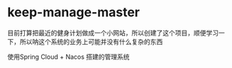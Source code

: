 # keep-manage-master

目前打算把最近的健身计划做成一个小网站，所以创建了这个项目，顺便学习一下，所以呐这个系统的业务上可能并没有什么复杂的东西

使用Spring Cloud + Nacos 搭建的管理系统

